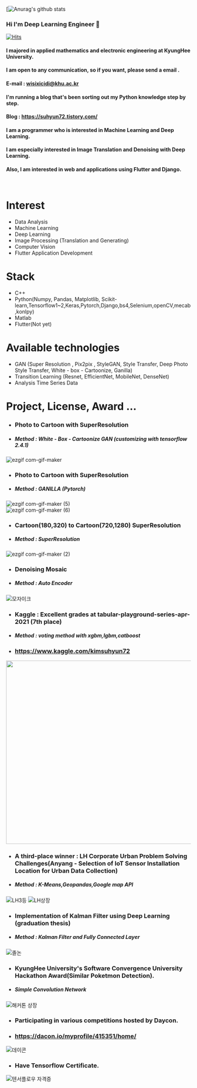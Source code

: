   [![Anurag's github stats](https://github-readme-stats.vercel.app/api?username=iwillbeaprogramer&show_icons=true&theme=dark)

###  Hi I'm Deep Learning Engineer  👋

<!--
**iwillbeaprogramer/iwillbeaprogramer** is a ✨ _special_ ✨ repository because its `README.md` (this file) appears on your GitHub profile.

Here are some ideas to get you started:

- 🔭 I’m currently working on ...
- 🌱 I’m currently  learning ...
- 👯 I’m looking to collaborate on ...
- 🤔 I’m looking for help with ...
- 💬 Ask me about ...
- 📫 How to reach me: ...
- 😄 Pronouns: ...
- ⚡ Fun fact: ...
-->

[![Hits](https://hits.seeyoufarm.com/api/count/incr/badge.svg?url=https%3A%2F%2Fgithub.com%2Fiwillbeaprogramer&count_bg=%2379C83D&title_bg=%23555555&icon=&icon_color=%23E7E7E7&title=hits&edge_flat=false)](https://hits.seeyoufarm.com)

#### I majored in applied mathematics and electronic engineering at KyungHee University.<br>
#### I am open to any communication, so if you want, please send a email .<br>
#### E-mail  :  wisixicidi@khu.ac.kr<br>
#### I'm running a blog that's been sorting out my Python knowledge step by step.<br>
#### Blog : https://suhyun72.tistory.com/ <br>
#### I am a programmer who is interested in Machine Learning and Deep Learning.<br>
#### I am especially interested in Image Translation and Denoising with Deep Learning.<br>
#### Also, I am interested in web and applications using Flutter and Django.<br><br><br>
# Interest
- Data  Analysis
- Machine  Learning
- Deep  Learning
- Image  Processing (Translation and Generating)
- Computer  Vision
- Flutter  Application Development

# Stack
- C++
- Python(Numpy, Pandas, Matplotlib, Scikit-learn,Tensorflow1~2,Keras,Pytorch,Django,bs4,Selenium,openCV,mecab,konlpy)
- Matlab
- Flutter(Not yet)



# Available technologies

- GAN (Super Resolution , Pix2pix , StyleGAN, Style Transfer, Deep Photo Style Transfer, White - box - Cartoonize, Ganilla)
- Transition Learning (Resnet, EfficientNet, MobileNet, DenseNet)
- Analysis Time Series  Data



# Project, License, Award ...
- ### Photo to Cartoon with SuperResolution
- ##### Method : White - Box - Cartoonize GAN (customizing with tensorflow 2.4.1)
![ezgif com-gif-maker](https://user-images.githubusercontent.com/70966332/119854425-05c2bc00-bf4c-11eb-9031-34fb3c190bc9.gif)
- ### Photo to Cartoon with SuperResolution
- ##### Method : GANILLA (Pytorch)
![ezgif com-gif-maker (5)](https://user-images.githubusercontent.com/70966332/122503122-da0a9180-d032-11eb-9bc4-d486b4d73f56.gif)</br>
![ezgif com-gif-maker (6)](https://user-images.githubusercontent.com/70966332/122525080-d3404680-d053-11eb-9beb-7caaa9e2d321.gif)

- ### Cartoon(180,320) to Cartoon(720,1280) SuperResolution
- ##### Method : SuperResolution
![ezgif com-gif-maker (2)](https://user-images.githubusercontent.com/70966332/119935426-73113400-bfc2-11eb-9592-ae960a499606.gif)
- ### Denoising Mosaic
- ##### Method : Auto Encoder
![모자이크](https://user-images.githubusercontent.com/70966332/117667300-bb1d1200-b1df-11eb-98f4-f627c5970bfb.png)

- ### Kaggle : Excellent grades at tabular-playground-series-apr-2021 (7th place)
- ##### Method : voting method with xgbm,lgbm,catboost
- ### https://www.kaggle.com/kimsuhyun72
<image src = https://user-images.githubusercontent.com/70966332/117254239-233bc300-ae83-11eb-9cef-f4947cd0970f.PNG height = "500" width = "750">
  
- ### A third-place winner : LH Corporate Urban Problem Solving Challenges(Anyang - Selection of IoT Sensor Installation Location for Urban Data Collection)
- ##### Method : K-Means,Geopandas,Google map API
![LH3등](https://user-images.githubusercontent.com/70966332/117117194-38a0e680-adca-11eb-8414-15bc2a3498cd.jpg)
![LH상장](https://user-images.githubusercontent.com/70966332/117572931-2d262600-b110-11eb-86fa-6907c7bdbdda.jpg)
- ### Implementation of Kalman Filter using Deep Learning (graduation thesis)
- ##### Method : Kalman Filter and Fully Connected Layer
![졸논](https://user-images.githubusercontent.com/70966332/117117190-38085000-adca-11eb-96b5-1c2468002c1e.png)
- ### KyungHee University's Software Convergence University Hackathon Award(Similar Poketmon Detection).
- ##### Simple Convolution Network
![해커톤 상장](https://user-images.githubusercontent.com/70966332/117572930-2bf4f900-b110-11eb-9ff4-2f9f0812ed7d.jpg)
- ### Participating in various competitions hosted by Daycon.
- ### https://dacon.io/myprofile/415351/home/
![데이콘](https://user-images.githubusercontent.com/70966332/117117192-38085000-adca-11eb-8cbc-45ec7125e29e.PNG)
- ### Have Tensorflow Certificate.
![텐서플로우 자격증](https://user-images.githubusercontent.com/70966332/117338599-b9023d00-aed9-11eb-84bb-53a2eaec46a6.png)

